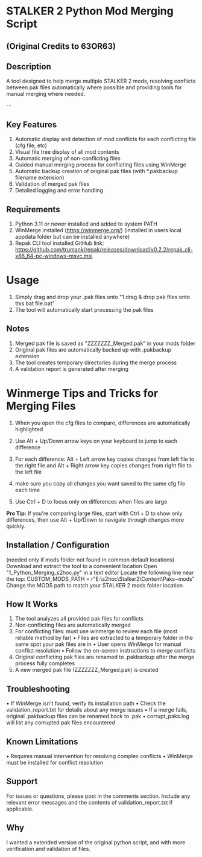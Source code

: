 # STALKER 2 Python Mod Merging Script

## (Original Credits to 63OR63) 

## Description
A tool designed to help merge multiple STALKER 2 mods, resolving conflicts between pak files automatically where possible and providing tools for manual merging where needed.

--

## Key Features
1. Automatic display and detection of mod conflicts for each conflicting file (cfg file, etc)
2. Visual file tree display of all mod contents
3. Automatic merging of non-conflicting files
4. Guided manual merging process for conflicting files using WinMerge
5. Automatic backup creation of original pak files (with *.pakbackup filename extension)
6. Validation of merged pak files
7. Detailed logging and error handling


## Requirements
1. Python 3.11 or newer installed and added to system PATH
2. WinMerge installed (https://winmerge.org/) (installed in users local appdata folder but can be installed anywhere)
3. Repak CLI tool installed GitHub link: https://github.com/trumank/repak/releases/download/v0.2.2/repak_cli-x86_64-pc-windows-msvc.msi


# Usage

1. Simply drag and drop your .pak files onto "1 drag & drop pak files onto this bat file.bat"
2. The tool will automatically start processing the pak files

## Notes

1. Merged pak file is saved as "ZZZZZZZ_Merged.pak" in your mods folder
2. Original pak files are automatically backed up with .pakbackup extension
3. The tool creates temporary directories during the merge process
4. A validation report is generated after merging



# Winmerge Tips and Tricks for Merging Files
1. When you open the cfg files to compare, differences are automatically highlighted

2. Use Alt + Up/Down arrow keys on your keyboard to jump to each difference

3. For each difference:
    Alt + Left arrow key copies changes from left file to the right file
    and
    Alt + Right arrow key copies changes from right file to the left file

4. make sure you copy all changes you want saved to the same cfg file each time
5. Use Ctrl + D to focus only on differences when files are large

**Pro Tip:** If you're comparing large files, start with Ctrl + D to show only
differences, then use Alt + Up/Down to navigate through changes more
quickly.


## Installation / Configuration
(needed only if mods folder not found in common default locations)
    Download and extract the tool to a convenient location
    Open "1_Python_Merging_s2hoc.py" in a text editor
    Locate the following line near the top:
    CUSTOM_MODS_PATH = r"E:\s2hoc\Stalker2\Content\Paks\~mods"
    Change the MODS path to match your STALKER 2 mods folder location


## How It Works
1. The tool analyzes all provided pak files for conflicts
2. Non-conflicting files are automatically merged
3. For conflicting files: must use winmerge to review each file (most reliable method by far)
    • Files are extracted to a temporary folder in the same spot your pak files are in
    • User opens WinMerge for manual conflict resolution
    • Follow the on-screen instructions to merge conflicts
4. Original conflicting pak files are renamed to .pakbackup after the merge process fully completes
5. A new merged pak file (ZZZZZZZ_Merged.pak) is created



## Troubleshooting
• If WinMerge isn't found, verify its installation path
• Check the validation_report.txt for details about any merge issues
• If a merge fails, original .pakbackup files can be renamed back to .pak
• corrupt_paks.log will list any corrupted pak files encountered

## Known Limitations
• Requires manual intervention for resolving complex conflicts
• WinMerge must be installed for conflict resolution

## Support
For issues or questions, please post in the comments section. Include any relevant error messages and the contents of validation_report.txt if applicable.

## Why
I wanted a extended version of the original python script, and with more verification and validation of files.
